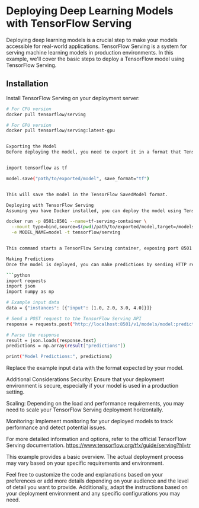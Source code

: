 # Deploying Deep Learning Models with TensorFlow Serving

Deploying deep learning models is a crucial step to make your models accessible for real-world applications. TensorFlow Serving is a system for serving machine learning models in production environments. In this example, we'll cover the basic steps to deploy a TensorFlow model using TensorFlow Serving.

## Installation

Install TensorFlow Serving on your deployment server:

```bash
# For CPU version
docker pull tensorflow/serving

# For GPU version
docker pull tensorflow/serving:latest-gpu


Exporting the Model
Before deploying the model, you need to export it in a format that TensorFlow Serving understands. Assuming you have a trained TensorFlow model (model), you can export it using the following code:


import tensorflow as tf

model.save("path/to/exported/model", save_format="tf")


This will save the model in the TensorFlow SavedModel format.

Deploying with TensorFlow Serving
Assuming you have Docker installed, you can deploy the model using TensorFlow Serving:

docker run -p 8501:8501 --name=tf-serving-container \
  --mount type=bind,source=$(pwd)/path/to/exported/model,target=/models/model \
  -e MODEL_NAME=model -t tensorflow/serving


This command starts a TensorFlow Serving container, exposing port 8501 for communication.

Making Predictions
Once the model is deployed, you can make predictions by sending HTTP requests to the TensorFlow Serving API:

```python
import requests
import json
import numpy as np

# Example input data
data = {"instances": [{"input": [1.0, 2.0, 3.0, 4.0]}]}

# Send a POST request to the TensorFlow Serving API
response = requests.post("http://localhost:8501/v1/models/model:predict", json=data)

# Parse the response
result = json.loads(response.text)
predictions = np.array(result["predictions"])

print("Model Predictions:", predictions)

```

Replace the example input data with the format expected by your model.

Additional Considerations
Security: Ensure that your deployment environment is secure, especially if your model is used in a production setting.

Scaling: Depending on the load and performance requirements, you may need to scale your TensorFlow Serving deployment horizontally.

Monitoring: Implement monitoring for your deployed models to track performance and detect potential issues.

For more detailed information and options, refer to the official TensorFlow Serving documentation. https://www.tensorflow.org/tfx/guide/serving?hl=tr

This example provides a basic overview. The actual deployment process may vary based on your specific requirements and environment. 



Feel free to customize the code and explanations based on your preferences or add more details depending on your audience and the level of detail you want to provide. Additionally, adapt the instructions based on your deployment environment and any specific configurations you may need.
